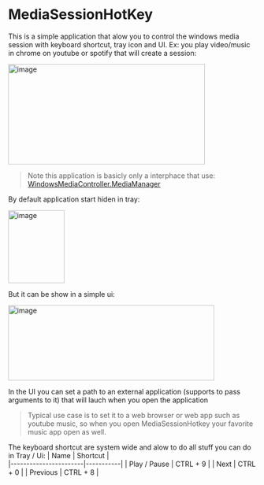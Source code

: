 # MediaSessionHotKey
This is a simple application that alow you to control the windows media session with keyboard shortcut, tray icon and UI. Ex: you play video/music in chrome on youtube or spotify that will create a session:

<img width="399" height="204" alt="image" src="https://github.com/user-attachments/assets/cee0cd05-1a6a-4fd2-9a43-bf9c1be1f056" />

> Note this application is basicly only a interphace that use: [WindowsMediaController.MediaManager](https://github.com/DubyaDude/WindowsMediaController)

By default application start hiden in tray:

<img width="114" height="148" alt="image" src="https://github.com/user-attachments/assets/52c5ed76-3fed-484d-acb4-04a9a4aaf97c" />


But it can be show in a simple ui:

<img width="418" height="153" alt="image" src="https://github.com/user-attachments/assets/92af7671-6e19-4255-84bf-e02e575f28b4" />

In the UI you can set a path to an external application (supports to pass arguments to it) that will lauch when you open the application
> Typical use case is to set it to a web browser or web app such as youtube music, so when you open MediaSessionHotkey your favorite music app open as well.


The keyboard shortcut are system wide and alow to do all stuff you can do in Tray / Ui:
|          Name         |   Shortcut    |                 
|-----------------------|-----------|
| Play / Pause | CTRL + 9 |
| Next | CTRL + 0 |
| Previous | CTRL + 8 |
